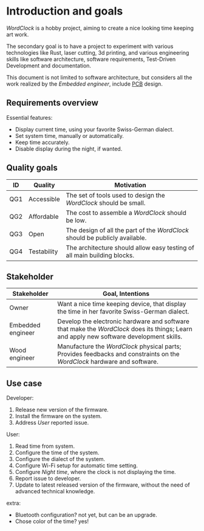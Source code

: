 # Introduction and goals
*WordClock* is a hobby project, aiming to create a nice looking time keeping art work.

The secondary goal is to have a project to experiment with various technologies like Rust, laser cutting, 3d printing, and various engineering skills like software architecture, software requirements, Test-Driven Development and documentation.

This document is not limited to software architecture, but considers all the work realized by the *Embedded engineer*, include [PCB](12_glossary.md#PCB) design.

## Requirements overview
Essential features:
- Display current time, using your favorite Swiss-German dialect.
- Set system time, manually or automatically.
- Keep time accurately.
- Disable display during the night, if wanted.

## Quality goals
| ID | Quality | Motivation |
| - | - | -|
| QG1 | Accessible | The set of tools used to design the *WordClock* should be small. |
| QG2 | Affordable | The cost to assemble a *WordClock* should be low.|
| QG3 | Open | The design of all the part of the *WordClock* should be publicly available. |
| QG4 | Testability | The architecture should allow easy testing of all main building blocks. |

## Stakeholder
| Stakeholder | Goal, Intentions |
| - | - |
| Owner | Want a nice time keeping device, that display the time in her favorite Swiss-German dialect. |
| Embedded engineer | Develop the electronic hardware and software that make the *WordClock* does its things; Learn and apply new software development skills. |
| Wood engineer | Manufacture the *WordClock* physical parts; Provides feedbacks and constraints on the *WordClock* hardware and software. |

## Use case
Developer:
1. Release new version of the firmware.
2. Install the firmware on the system.
3. Address *User* reported issue.

User:
1. Read time from system.
1. Configure the time of the system.
2. Configure the dialect of the system.
3. Configure Wi-Fi setup for automatic time setting.
4. Configure *Night time*, where the clock is not displaying the time.
5. Report issue to developer.
6. Update to latest released version of the firmware, without the need of advanced technical knowledge.

extra:
- Bluetooth configuration? not yet, but can be an upgrade.
- Chose color of the time? yes!
